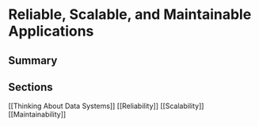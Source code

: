 # Reliable, Scalable, and Maintainable Applications

## Summary

## Sections

[[Thinking About Data Systems]]
[[Reliability]]
[[Scalability]]
[[Maintainability]]


